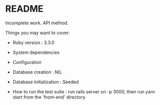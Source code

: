 # README

Incomplete work. API method. 

Things you may want to cover:

* Ruby version : 3.3.0 

* System dependencies

* Configuration

* Database creation : NIL 

* Database initialization : Seeded

* How to run the test suite : run rails server on -p 3000, then run yarn start from the 'front-end' directory





